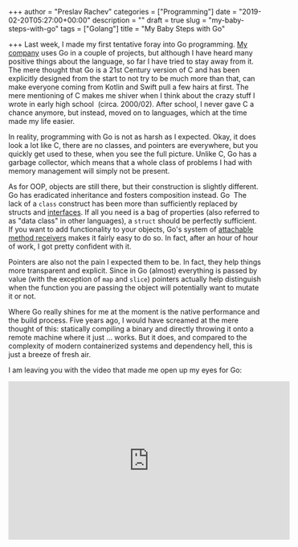 +++
author = "Preslav Rachev"
categories = ["Programming"]
date = "2019-02-20T05:27:00+00:00"
description = ""
draft = true
slug = "my-baby-steps-with-go"
tags = ["Golang"]
title = "My Baby Steps with Go"

+++
Last week, I made my first tentative foray into Go programming. [My company](https://www.ki-labs.com/) uses Go in a couple of projects, but although I have heard many positive things about the language, so far I have tried to stay away from it. The mere thought that Go is a 21st Century version of C and has been explicitly designed from the start to not try to be much more than that, can make everyone coming from Kotlin and Swift pull a few hairs at first. The mere mentioning of C makes me shiver when I think about the crazy stuff I wrote in early high school  (circa. 2000/02). After school, I never gave C a chance anymore, but instead, moved on to languages, which at the time made my life easier.

In reality, programming with Go is not as harsh as I expected. Okay, it does look a lot like C, there are no classes, and pointers are everywhere, but you quickly get used to these, when you see the full picture. Unlike C, Go has a garbage collector, which means that a whole class of problems I had with memory management will simply not be present.

As for OOP, objects are still there, but their construction is slightly different. Go has eradicated inheritance and fosters composition instead. Go  The lack of a `class` construct has been more than sufficiently replaced by structs and [interfaces](https://gobyexample.com/interfaces). If all you need is a bag of properties (also referred to as "data class" in other languages), a `struct` should be perfectly sufficient. If you want to add functionality to your objects, Go's system of <a href="https://gobyexample.com/interfaces">attachable method receivers</a> makes it fairly easy to do so. In fact, after an hour of hour of work, I got pretty confident with it.</p><p>Pointers are also not the pain I expected them to be. In fact, they help things more transparent and explicit. Since in Go (almost) everything is passed by value (with the exception of <code>map</code> and <code>slice</code>) pointers actually help distinguish when the function you are passing the object will potentially want to mutate it or not.</p><p>Where Go really shines for me at the moment is the native performance and the build process. Five years ago, I would have screamed at the mere thought of this: statically compiling a binary and directly throwing it onto a remote machine where it just ... works. But it does, and compared to the complexity of modern containerized systems and dependency hell, this is just a breeze of fresh air.</p><p>I am leaving you with the video that made me open up my eyes for Go:</p><iframe width="560" height="315" src="https://www.youtube.com/embed/cQ7STILAS0M" frameborder="0" allow="accelerometer; autoplay; encrypted-media; gyroscope; picture-in-picture" allowfullscreen></iframe>